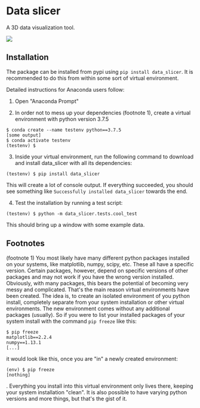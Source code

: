 # Data slicer

A 3D data visualization tool.

![](https://raw.githubusercontent.com/kuadrat/arpys/master/screenshots/pit_demo.gif)

## Installation

The package can be installed from pypi using `pip install data_slicer`.
It is recommended to do this from within some sort of virtual environment.

Detailed instructions for Anaconda users follow:

1) Open "Anaconda Prompt" 

2) In order not to mess up your dependencies (footnote 1), create a virtual 
environment with python version 3.7.5
```
$ conda create --name testenv python==3.7.5
[some output]
$ conda activate testenv
(testenv) $
```

3) Inside your virtual environment, run the following command to download and 
install data_slicer with all its dependencies:
```
(testenv) $ pip install data_slicer
```
This will create a lot of console output. If everything succeeded, you should 
see something like `Successfully installed data_slicer` towards the end.

4) Test the installation by running a test script:
```
(testenv) $ python -m data_slicer.tests.cool_test
```
This should bring up a window with some example data.


## Footnotes

(footnote 1) You most likely have many different python packages installed on 
your systems, like matplotlib, numpy, scipy, etc. These all have a specific 
version. Certain packages, however, depend on specific versions of other 
packages and may not work if you have the wrong version installed. Obviously, 
with many packages, this bears the potential of becoming very messy and 
complicated. That's the main reason virtual environments have been created. 
The idea is, to create an isolated environment of you python install, 
completely separate from your system installation or other virtual 
environments. The new environment comes without any additional packages 
(usually). So if you were to list your installed packages of your system 
install with the command `pip freeze` like this:
```
$ pip freeze
matplotlib==2.2.4
numpy==1.13.1
[...]
```
it would look like this, once you are "in" a newly created environment:
```
(env) $ pip freeze
[nothing]
```
.
Everything you install into this virtual environment only lives there, 
keeping your system installation "clean".
It is also possible to have varying python versions and more things, but 
that's the gist of it.


